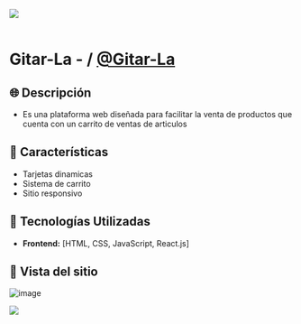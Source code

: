   <img src="https://user-images.githubusercontent.com/73097560/115834477-dbab4500-a447-11eb-908a-139a6edaec5c.gif"><br><br>
 

#  Gitar-La -  / [@Gitar-La ](https://guitarla-carritocompras.netlify.app) <br>


## 🌐 Descripción

- Es una plataforma web diseñada para facilitar la venta de productos que cuenta con un carrito de ventas de articulos

## 🚀 Características

-  Tarjetas dinamicas 
-  Sistema de carrito 
-  Sitio responsivo 

## 🔧 Tecnologías Utilizadas

- **Frontend:** [HTML, CSS, JavaScript, React.js]


## 🚀 Vista del sitio <br>
 
![image](https://github.com/user-attachments/assets/550c4b64-8b0b-4d42-ad7c-98b38c90a47a)
 
 <img src="https://user-images.githubusercontent.com/73097560/115834477-dbab4500-a447-11eb-908a-139a6edaec5c.gif">
